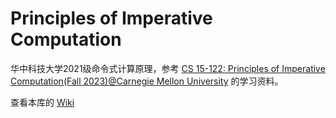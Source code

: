 # Principles of Imperative Computation

华中科技大学2021级命令式计算原理，参考 [CS 15-122: Principles of Imperative Computation(Fall 2023)@Carnegie Mellon University](http://www.cs.cmu.edu/~15122/schedule.shtml) 的学习资料。

查看本库的 [Wiki](./wiki)